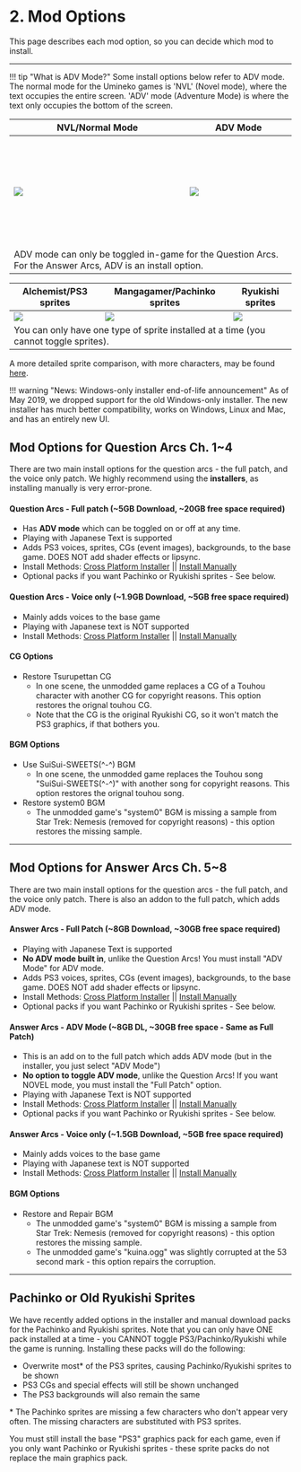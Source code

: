 # 2. Mod Options

This page describes each mod option, so you can decide which mod to install.

----

!!! tip "What is ADV Mode?"
    Some install options below refer to ADV mode. The normal mode for the Umineko games is 'NVL' (Novel mode), where the text occupies the entire screen. 'ADV' mode (Adventure Mode)  is where the text only occupies the bottom of the screen.

<table>
<thead>
<tr class="header">
<th>NVL/Normal Mode</th>
<th>ADV Mode</th>
</tr>
</thead>
<tbody>
<td height=200><img src="https://07th-mod.com/wiki/Umineko/img/3.jpg"></td>
<td height=200><img src="https://07th-mod.com/wiki/Umineko/img/4.jpg"></td>
<tr><td colspan="2">ADV mode can only be toggled in-game for the Question Arcs. For the Answer Arcs, ADV is an install option.</td></tr>
</tbody>
</table>

<table>
    <thead>
        <tr>
            <th>Alchemist/PS3 sprites</th>
            <th>Mangagamer/Pachinko sprites</th>
            <th>Ryukishi sprites</th>
        </tr>
    </thead>
    <tbody>
        <tr>
            <td><img src="https://07th-mod.com/wiki/Umineko/img/sprite_alchemist.png"></td>
            <td><img src="https://07th-mod.com/wiki/Umineko/img/sprite_pachinko.png"></td>
            <td><img src="https://07th-mod.com/wiki/Umineko/img/sprite_potato.png"></td>
        </tr>
        <tr><td colspan="3">You can only have one type of sprite installed at a time (you cannot toggle sprites).</td></tr>
    </tbody>
</table>

A more detailed sprite comparison, with more characters, may be found [here](https://07th-mod.com/wiki/Umineko/img/umineko-sprite-comparison.png).

!!! warning "News: Windows-only installer end-of-life announcement"
    As of May 2019, we dropped support for the old Windows-only installer. The new installer has much better compatibility, works on Windows, Linux and Mac, and has an entirely new UI.

## Mod Options for Question Arcs Ch. 1~4

There are two main install options for the question arcs - the full patch, and the voice only patch. We highly recommend using the **installers**, as installing manually is very error-prone.

#### Question Arcs - Full patch (~5GB Download, ~20GB free space required)

- Has **ADV mode** which can be toggled on or off at any time.
- Playing with Japanese Text is supported
- Adds PS3 voices, sprites, CGs (event images), backgrounds, to the base game. DOES NOT add shader effects or lipsync.
- Install Methods: [Cross Platform Installer](Umineko-Part-3a-Cross-Platform-Installer.md) || [Install Manually](Umineko-Part-1---Voice-and-Graphics-Patch.md)
- Optional packs if you want Pachinko or Ryukishi sprites - See below.

#### Question Arcs - Voice only (~1.9GB Download, ~5GB free space required)

- Mainly adds voices to the base game
- Playing with Japanese text is NOT supported
- Install Methods:  [Cross Platform Installer](Umineko-Part-3a-Cross-Platform-Installer.md) || [Install Manually](Umineko-Part-1.1---Voices-only-Patch.md)

#### CG Options

- Restore Tsurupettan CG
    - In one scene, the unmodded game replaces a CG of a Touhou character with another CG for copyright reasons. This option restores the orignal touhou CG.
    - Note that the CG is the original Ryukishi CG, so it won't match the PS3 graphics, if that bothers you.

#### BGM Options

- Use SuiSui-SWEETS(^-^) BGM
    - In one scene, the unmodded game replaces the Touhou song "SuiSui-SWEETS(^-^)" with another song for copyright reasons. This option restores the orignal touhou song.
- Restore system0 BGM
    - The unmodded game's "system0" BGM is missing a sample from Star Trek: Nemesis (removed for copyright reasons) - this option restores the missing sample.

----

## Mod Options for Answer Arcs Ch. 5~8

There are two main install options for the question arcs - the full patch, and the voice only patch. There is also an addon to the full patch, which adds ADV mode.

#### Answer Arcs - Full Patch (~8GB Download, ~30GB free space required)

- Playing with Japanese Text is supported
- **No ADV mode built in**, unlike the Question Arcs! You must install "ADV Mode" for ADV mode.
- Adds PS3 voices, sprites, CGs (event images), backgrounds, to the base game. DOES NOT add shader effects or lipsync.
- Install Methods:  [Cross Platform Installer](Umineko-Part-3a-Cross-Platform-Installer.md) || [Install Manually](Umineko-Part-1---Voice-and-Graphics-Patch.md)
- Optional packs if you want Pachinko or Ryukishi sprites - See below.

#### Answer Arcs - ADV Mode (~8GB DL, ~30GB free space - Same as Full Patch)

- This is an add on to the full patch which adds ADV mode (but in the installer, you just select "ADV Mode")
- **No option to toggle ADV mode**, unlike the Question Arcs! If you want NOVEL mode, you must install the "Full Patch" option.
- Playing with Japanese Text is NOT supported
- Install Methods:  [Cross Platform Installer](Umineko-Part-3a-Cross-Platform-Installer.md) || [Install Manually](Umineko-Part-1---Voice-and-Graphics-Patch.md)
- Optional packs if you want Pachinko or Ryukishi sprites - See below.

#### Answer Arcs - Voice only (~1.5GB Download, ~5GB free space required)

- Mainly adds voices to the base game
- Playing with Japanese text is NOT supported
- Install Methods:  [Cross Platform Installer](Umineko-Part-3a-Cross-Platform-Installer.md) || [Install Manually](Umineko-Part-1.1---Voices-only-Patch.md)

#### BGM Options

- Restore and Repair BGM
    - The unmodded game's "system0" BGM is missing a sample from Star Trek: Nemesis (removed for copyright reasons) - this option restores the missing sample.
    - The unmodded game's "kuina.ogg" was slightly corrupted at the 53 second mark - this option repairs the corruption.

----

## Pachinko or Old Ryukishi Sprites

We have recently added options in the installer and manual download packs for the Pachinko and Ryukishi sprites. Note that you can only have ONE pack installed at a time - you CANNOT toggle PS3/Pachinko/Ryukishi while the game is running. Installing these packs will do the following:

- Overwrite most* of the PS3 sprites, causing Pachinko/Ryukishi sprites to be shown
- PS3 CGs and special effects will still be shown unchanged
- The PS3 backgrounds will also remain the same

\* The Pachinko sprites are missing a few characters who don't appear very often. The missing characters are substituted with PS3 sprites.

You must still install the base "PS3" graphics pack for each game, even if you only want Pachinko or Ryukishi sprites - these sprite packs do not replace the main graphics pack.

